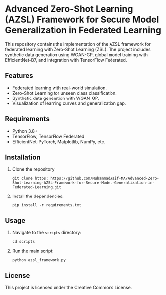 # Advanced Zero-Shot Learning (AZSL) Framework for Secure Model Generalization in Federated Learning

This repository contains the implementation of the AZSL framework for federated learning with Zero-Shot Learning (ZSL). The project includes synthetic data generation using WGAN-GP, global model training with EfficientNet-B7, and integration with TensorFlow Federated.

## Features
- Federated learning with real-world simulation.
- Zero-Shot Learning for unseen class classification.
- Synthetic data generation with WGAN-GP.
- Visualization of learning curves and generalization gap.

## Requirements
- Python 3.8+
- TensorFlow, TensorFlow Federated
- EfficientNet-PyTorch, Matplotlib, NumPy, etc.

## Installation
1. Clone the repository:
   ```
   git clone https: https://github.com/MuhammadAsif-MA/Advanced-Zero-Shot-Learning-AZSL-Framework-for-Secure-Model-Generalization-in-Federated-Learning.git
   ```
2. Install the dependencies:
   ```
   pip install -r requirements.txt
   ```

## Usage
1. Navigate to the `scripts` directory:
   ```
   cd scripts
   ```
2. Run the main script:
   ```
   python azsl_framework.py
   ```

## License
This project is licensed under the Creative Commons License.
